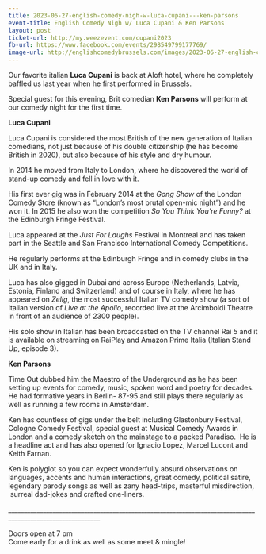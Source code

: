 ```yaml
---
title: 2023-06-27-english-comedy-nigh-w-luca-cupani---ken-parsons
event-title: English Comedy Nigh w/ Luca Cupani & Ken Parsons
layout: post
ticket-url: http://my.weezevent.com/cupani2023
fb-url: https://www.facebook.com/events/298549799177769/
image-url: http://englishcomedybrussels.com/images/2023-06-27-english-comedy-night-w-luca-cupani-ken-parsons.jpg
---
```


<p>
    <p> Our favorite italian <strong>Luca Cupani</strong> is back at Aloft hotel, where he completely baffled us last year when he first performed in Brussels.</p>
    <p> Special guest for this evening, Brit comedian <strong>Ken Parsons</strong> will perform at our comedy night for the first time.</p>
    <p>
        <p> <strong>Luca Cupani</strong></p>
        <p> Luca Cupani is considered the most British of the new generation of Italian comedians, not just because of his double citizenship (he has become British in 2020), but also because of his style and dry humour. </p>
        <p> In 2014 he moved from Italy to London, where he discovered the world of stand-up comedy and fell in love with it.</p>
        <p> His first ever gig was in February 2014 at the <em>Gong Show</em> of the London Comedy Store (known as “London’s most brutal open-mic night”) and he won it. In 2015 he also won the competition <em>So You Think You’re Funny?</em> at the Edinburgh Fringe Festival.</p>
        <p> Luca appeared at the <em>Just For Laughs</em> Festival in Montreal and has taken part in the Seattle and San Francisco International Comedy Competitions.</p>
        <p> He regularly performs at the Edinburgh Fringe and in comedy clubs in the UK and in Italy.</p>
        <p> Luca has also gigged in Dubai and across Europe (Netherlands, Latvia, Estonia, Finland and Switzerland) and of course in Italy, where he has appeared on <em>Zelig</em>, the most successful Italian TV comedy show (a sort of Italian version of <em>Live at the Apollo</em>, recorded live at the Arcimboldi Theatre in front of an audience of 2300 people).</p>
        <p> His solo show in Italian has been broadcasted on the TV channel Rai 5 and it is available on streaming on RaiPlay and Amazon Prime Italia (Italian Stand Up, episode 3).</p>
    </p>
    <p>
        <p> <strong>Ken Parsons</strong></p>
        <p> Time Out dubbed him the Maestro of the Underground as he has been setting up events for comedy, music, spoken word and poetry for decades. He had formative years in Berlin- 87-95 and still plays there regularly as well as running a few rooms in Amsterdam.</p>
        <p> Ken has countless of gigs under the belt including Glastonbury Festival, Cologne Comedy Festival, special guest at Musical Comedy Awards in London and a comedy sketch on the mainstage to a packed Paradiso.  He is a headline act and has also opened for Ignacio Lopez, Marcel Lucont and Keith Farnan.</p>
        <p> Ken is polyglot so you can expect wonderfully absurd observations on languages, accents and human interactions, great comedy, political satire, legendary parody songs as well as zany head-trips, masterful misdirection,  surreal dad-jokes and crafted one-liners.</p>
    </p>
    <p> ___________________________________________________________________________________________________________</p>
    <p> <span><span>Doors open at 7 pm</span></span><br> Come early for a drink as well as some meet &amp; mingle!</p>
</p>

